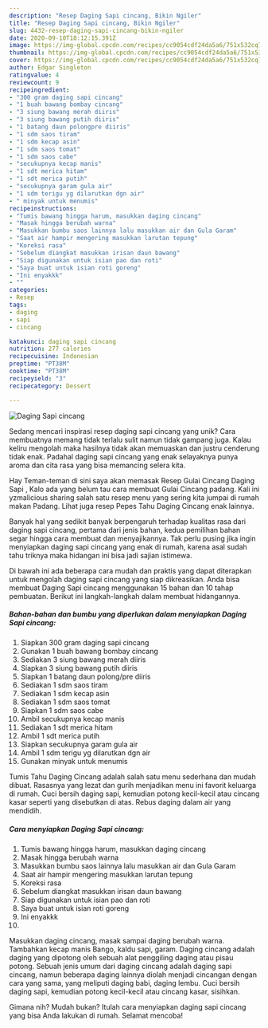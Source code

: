 ```yaml
---
description: "Resep Daging Sapi cincang, Bikin Ngiler"
title: "Resep Daging Sapi cincang, Bikin Ngiler"
slug: 4432-resep-daging-sapi-cincang-bikin-ngiler
date: 2020-09-10T18:12:15.391Z
image: https://img-global.cpcdn.com/recipes/cc9054cdf24da5a6/751x532cq70/daging-sapi-cincang-foto-resep-utama.jpg
thumbnail: https://img-global.cpcdn.com/recipes/cc9054cdf24da5a6/751x532cq70/daging-sapi-cincang-foto-resep-utama.jpg
cover: https://img-global.cpcdn.com/recipes/cc9054cdf24da5a6/751x532cq70/daging-sapi-cincang-foto-resep-utama.jpg
author: Edgar Singleton
ratingvalue: 4
reviewcount: 9
recipeingredient:
- "300 gram daging sapi cincang"
- "1 buah bawang bombay cincang"
- "3 siung bawang merah diiris"
- "3 siung bawang putih diiris"
- "1 batang daun polongpre diiris"
- "1 sdm saos tiram"
- "1 sdm kecap asin"
- "1 sdm saos tomat"
- "1 sdm saos cabe"
- "secukupnya kecap manis"
- "1 sdt merica hitam"
- "1 sdt merica putih"
- "secukupnya garam gula air"
- "1 sdm terigu yg dilarutkan dgn air"
- " minyak untuk menumis"
recipeinstructions:
- "Tumis bawang hingga harum, masukkan daging cincang"
- "Masak hingga berubah warna"
- "Masukkan bumbu saos lainnya lalu masukkan air dan Gula Garam"
- "Saat air hampir mengering masukkan larutan tepung"
- "Koreksi rasa"
- "Sebelum diangkat masukkan irisan daun bawang"
- "Siap digunakan untuk isian pao dan roti"
- "Saya buat untuk isian roti goreng"
- "Ini enyakkk"
- ""
categories:
- Resep
tags:
- daging
- sapi
- cincang

katakunci: daging sapi cincang 
nutrition: 277 calories
recipecuisine: Indonesian
preptime: "PT38M"
cooktime: "PT38M"
recipeyield: "3"
recipecategory: Dessert

---
```



![Daging Sapi cincang](https://img-global.cpcdn.com/recipes/cc9054cdf24da5a6/751x532cq70/daging-sapi-cincang-foto-resep-utama.jpg)

Sedang mencari inspirasi resep daging sapi cincang yang unik? Cara membuatnya memang tidak terlalu sulit namun tidak gampang juga. Kalau keliru mengolah maka hasilnya tidak akan memuaskan dan justru cenderung tidak enak. Padahal daging sapi cincang yang enak selayaknya punya aroma dan cita rasa yang bisa memancing selera kita.

Hay Teman-teman di sini saya akan memasak Resep Gulai Cincang Daging Sapi , Kalo ada yang belum tau cara membuat Gulai Cincang padang. Kali ini yzmalicious sharing salah satu resep menu yang sering kita jumpai di rumah makan Padang. Lihat juga resep Pepes Tahu Daging Cincang enak lainnya.

Banyak hal yang sedikit banyak berpengaruh terhadap kualitas rasa dari daging sapi cincang, pertama dari jenis bahan, kedua pemilihan bahan segar hingga cara membuat dan menyajikannya. Tak perlu pusing jika ingin menyiapkan daging sapi cincang yang enak di rumah, karena asal sudah tahu triknya maka hidangan ini bisa jadi sajian istimewa.


Di bawah ini ada beberapa cara mudah dan praktis yang dapat diterapkan untuk mengolah daging sapi cincang yang siap dikreasikan. Anda bisa membuat Daging Sapi cincang menggunakan 15 bahan dan 10 tahap pembuatan. Berikut ini langkah-langkah dalam membuat hidangannya.

<!--inarticleads1-->

##### Bahan-bahan dan bumbu yang diperlukan dalam menyiapkan Daging Sapi cincang:

1. Siapkan 300 gram daging sapi cincang
1. Gunakan 1 buah bawang bombay cincang
1. Sediakan 3 siung bawang merah diiris
1. Siapkan 3 siung bawang putih diiris
1. Siapkan 1 batang daun polong/pre diiris
1. Sediakan 1 sdm saos tiram
1. Sediakan 1 sdm kecap asin
1. Sediakan 1 sdm saos tomat
1. Siapkan 1 sdm saos cabe
1. Ambil secukupnya kecap manis
1. Sediakan 1 sdt merica hitam
1. Ambil 1 sdt merica putih
1. Siapkan secukupnya garam gula air
1. Ambil 1 sdm terigu yg dilarutkan dgn air
1. Gunakan  minyak untuk menumis


Tumis Tahu Daging Cincang adalah salah satu menu sederhana dan mudah dibuat. Rasasnya yang lezat dan gurih menjadikan menu ini favorit keluarga di rumah. Cuci bersih daging sapi, kemudian potong kecil-kecil atau cincang kasar seperti yang disebutkan di atas. Rebus daging dalam air yang mendidih. 

<!--inarticleads2-->

##### Cara menyiapkan Daging Sapi cincang:

1. Tumis bawang hingga harum, masukkan daging cincang
1. Masak hingga berubah warna
1. Masukkan bumbu saos lainnya lalu masukkan air dan Gula Garam
1. Saat air hampir mengering masukkan larutan tepung
1. Koreksi rasa
1. Sebelum diangkat masukkan irisan daun bawang
1. Siap digunakan untuk isian pao dan roti
1. Saya buat untuk isian roti goreng
1. Ini enyakkk
1. 


Masukkan daging cincang, masak sampai daging berubah warna. Tambahkan kecap manis Bango, kaldu sapi, garam. Daging cincang adalah daging yang dipotong oleh sebuah alat penggiling daging atau pisau potong. Sebuah jenis umum dari daging cincang adalah daging sapi cincang, namun beberapa daging lainnya diolah menjadi cincangan dengan cara yang sama, yang meliputi daging babi, daging lembu. Cuci bersih daging sapi, kemudian potong kecil-kecil atau cincang kasar, sisihkan. 

Gimana nih? Mudah bukan? Itulah cara menyiapkan daging sapi cincang yang bisa Anda lakukan di rumah. Selamat mencoba!
